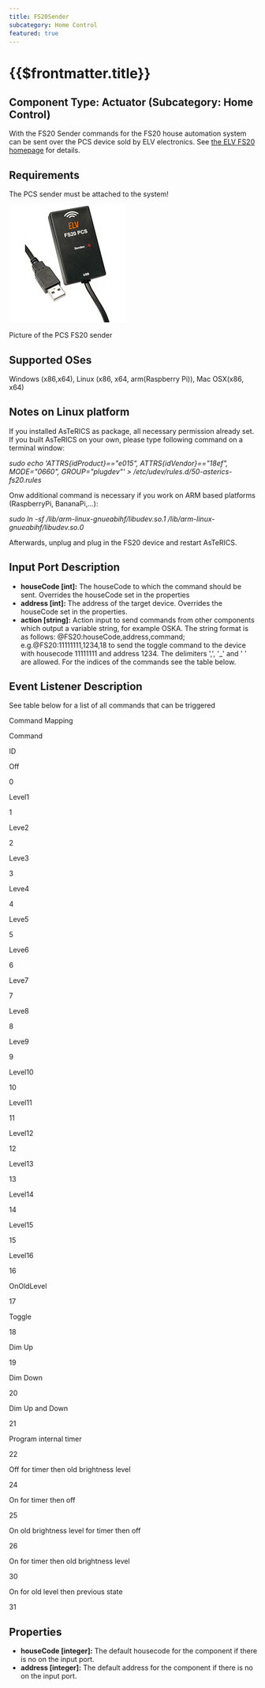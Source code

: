 ```yaml
---
title: FS20Sender
subcategory: Home Control
featured: true
---
```


# {{$frontmatter.title}}

## Component Type: Actuator (Subcategory: Home Control)

With the FS20 Sender commands for the FS20 house automation system can be sent over the PCS device sold by ELV electronics. See [the ELV FS20 homepage][1] for details.

## Requirements

The PCS sender must be attached to the system!

![Picture of the PCS FS20 sender](./img/pcs.jpg "Picture of the PCS FS20 sender")

Picture of the PCS FS20 sender

## Supported OSes

Windows (x86,x64), Linux (x86, x64, arm(Raspberry Pi)), Mac OSX(x86, x64)

## Notes on Linux platform

If you installed AsTeRICS as package, all necessary permission already set. If you built AsTeRICS on your own, please type following command on a terminal window:

_sudo echo 'ATTRS{idProduct}=="e015", ATTRS{idVendor}=="18ef", MODE="0660", GROUP="plugdev"' > /etc/udev/rules.d/50-asterics-fs20.rules_

Onw additional command is necessary if you work on ARM based platforms (RaspberryPi, BananaPi,...):

_sudo ln -sf /lib/arm-linux-gnueabihf/libudev.so.1 /lib/arm-linux-gnueabihf/libudev.so.0_

Afterwards, unplug and plug in the FS20 device and restart AsTeRICS.

## Input Port Description

- **houseCode \[int\]:** The houseCode to which the command should be sent. Overrides the houseCode set in the properties
- **address \[int\]:** The address of the target device. Overrides the houseCode set in the properties.
- **action \[string\]:** Action input to send commands from other components which output a variable string, for example OSKA. The string format is as follows: @FS20:houseCode,address,command; e.g.@FS20:11111111,1234,18 to send the toggle command to the device with housecode 11111111 and address 1234. The delimiters ',', '\_' and ' ' are allowed. For the indices of the commands see the table below.

## Event Listener Description

See table below for a list of all commands that can be triggered

Command Mapping

Command

ID

Off

0

Level1

1

Leve2

2

Leve3

3

Leve4

4

Leve5

5

Leve6

6

Leve7

7

Leve8

8

Leve9

9

Level10

10

Level11

11

Level12

12

Level13

13

Level14

14

Level15

15

Level16

16

OnOldLevel

17

Toggle

18

Dim Up

19

Dim Down

20

Dim Up and Down

21

Program internal timer

22

Off for timer then old brightness level

24

On for timer then off

25

On old brightness level for timer then off

26

On for timer then old brightness level

30

On for old level then previous state

31

## Properties

- **houseCode \[integer\]:** The default housecode for the component if there is no on the input port.
- **address \[integer\]:** The default address for the component if there is no on the input port.

[1]: http://www.elv.de/output/controller.aspx?cid=74&detail=10&detail2=29530&flv=1&bereich=&:marke=
